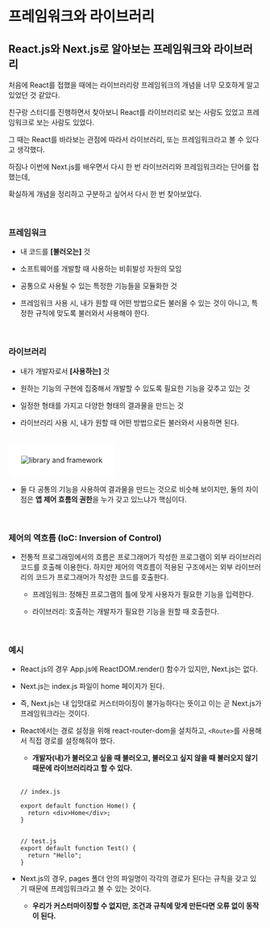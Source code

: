 # 프레임워크와 라이브러리

## React.js와 Next.js로 알아보는 프레임워크와 라이브러리

처음에 React를 접했을 때에는 라이브러리랑 프레임워크의 개념을 너무 모호하게 알고 있었던 것 같았다.

친구랑 스터디를 진행하면서 찾아보니 React를 라이브러리로 보는 사람도 있었고 프레임워크로 보는 사람도 있었다.

그 때는 React를 바라보는 관점에 따라서 라이브러리, 또는 프레임워크라고 볼 수 있다고 생각했다.

하짐나 이번에 Next.js를 배우면서 다시 한 번 라이브러리와 프레임워크라는 단어를 접했는데,

확실하게 개념을 정리하고 구분하고 싶어서 다시 한 번 찾아보았다.

<br />

### 프레임워크

- 내 코드를 **[불러오는]** 것

- 소프트웨어를 개발할 때 사용하는 비휘발성 자원의 모임

- 공통으로 사용될 수 있는 특정한 기능들을 모듈화한 것

- 프레임워크 사용 시, 내가 원할 때 어떤 방법으로든 불러올 수 있는 것이 아니고, 특정한 규칙에 맞도록 불러와서 사용해야 한다.

<br />

### 라이브러리

- 내가 개발자로서 **[사용하는]** 것

- 원하는 기능의 구현에 집중해서 개발할 수 있도록 필요한 기능을 갖추고 있는 것

- 일정한 형태를 가지고 다양한 형태의 결과물을 만드는 것

- 라이브러리 사용 시, 내가 원할 때 어떤 방법으로든 불러와서 사용하면 된다.

<br />

<img src="https://img1.daumcdn.net/thumb/R1280x0/?scode=mtistory2&fname=https%3A%2F%2Fblog.kakaocdn.net%2Fdn%2FNzBzR%2FbtqIH4tgKZx%2FMuENXBfFnzpvhHve68DFgk%2Fimg.png" alt="library and framework" style="background: white; padding: 25px; border-radius: 12px;"/>

<br />

- 둘 다 공통의 기능을 사용하여 결과물을 만드는 것으로 비슷해 보이지만, 둘의 차이점은 **앱 제어 흐름의 권한**을 누가 갖고 있느냐가 핵심이다.

<br />

### 제어의 역흐름 (IoC: Inversion of Control)

- 전통적 프로그래밍에서의 흐름은 프로그래머가 작성한 프로그램이 외부 라이브러리 코드를 호출해 이용한다. 하지만 제어의 역흐름이 적용된 구조에서는 외부 라이브러리의 코드가 프로그래머가 작성한 코드를 호출한다.

  - 프레임워크: 정해진 프로그램의 틀에 맞게 사용자가 필요한 기능을 입력한다.

  - 라이브러리: 호출하는 개발자가 필요한 기능을 원할 때 호출한다.

<br />

### 예시

- React.js의 경우 App.js에 ReactDOM.render() 함수가 있지만, Next.js는 없다.

- Next.js는 index.js 파일이 home 페이지가 된다.

- 즉, Next.js는 내 입맛대로 커스터마이징이 불가능하다는 뜻이고 이는 곧 Next.js가 프레임워크라는 것이다.

- React에서는 경로 설정을 위해 react-router-dom을 설치하고, `<Route>`를 사용해서 직접 경로를 설정해줘야 했다.

  - **개발자(내)가 불러오고 싶을 때 불러오고, 불러오고 싶지 않을 때 불러오지 않기 때문에 라이브러리라고 할 수 있다.**

  <br />

  ```
  // index.js

  export default function Home() {
    return <div>Home</div>;
  }


  // test.js
  export default function Test() {
    return "Hello";
  }
  ```

- Next.js의 경우, pages 폴더 안의 파일명이 각각의 경로가 된다는 규칙을 갖고 있기 때문에 프레임워크라고 볼 수 있는 것이다.

  - **우리가 커스터마이징할 수 없지만, 조건과 규칙에 맞게 만든다면 오류 없이 동작이 된다.**
